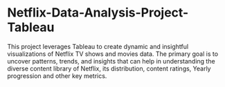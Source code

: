 # Netflix-Data-Analysis-Project-Tableau

This project leverages Tableau to create dynamic and insightful visualizations of Netflix TV shows and movies data. The primary goal is to uncover patterns, trends, and insights that can help in understanding the diverse content library of Netflix, its distribution, content ratings, Yearly progression and other key metrics.
